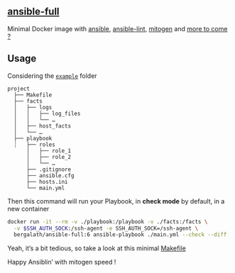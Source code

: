 ## [ansible-full](https://hub.docker.com/r/bergalath/ansible-full)

Minimal Docker image with [ansible](https://docs.ansible.com/ansible/latest/), [ansible-lint](https://ansible.readthedocs.io/projects/lint/), [mitogen](https://mitogen.networkgenomics.com/ansible_detailed.html) and [more to come ?](https://github.com/fboender/ansible-cmdb)

## Usage

Considering the [`example`](example) folder

```
project
  ├── Makefile
  ├── facts
  │   ├── logs
  │   │   ├── log_files
  │   │   └── …
  │   ├── host_facts
  │   └── …
  ├── playbook
  ┊   ├── roles
      │   ├── role_1
      │   ├── role_2
      │   └── …
      ├── .gitignore
      ├── ansible.cfg
      ├── hosts.ini
      └── main.yml
```

Then this command will run your Playbook, in **check mode** by default, in a new container

```bash
docker run -it --rm -v ./playbook:/playbook -v ./facts:/facts \
  -v $SSH_AUTH_SOCK:/ssh-agent -e SSH_AUTH_SOCK=/ssh-agent \
  bergalath/ansible-full:6 ansible-playbook ./main.yml --check --diff
```

Yeah, it’s a bit tedious, so take a look at this minimal [Makefile](example/Makefile)

Happy Ansiblin’ with mitogen speed !
